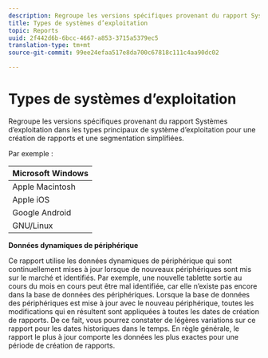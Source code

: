 ```yaml
---
description: Regroupe les versions spécifiques provenant du rapport Systèmes d’exploitation dans les types principaux de système d’exploitation pour une création de rapports et une segmentation simplifiées.
title: Types de systèmes d’exploitation
topic: Reports
uuid: 2f442d6b-6bcc-4667-a853-3715a5379ec5
translation-type: tm+mt
source-git-commit: 99ee24efaa517e8da700c67818c111c4aa90dc02

---
```



# Types de systèmes d’exploitation

Regroupe les versions spécifiques provenant du rapport Systèmes d’exploitation dans les types principaux de système d’exploitation pour une création de rapports et une segmentation simplifiées.

Par exemple :

| Microsoft Windows |
|---|
| Apple Macintosh |
| Apple iOS |
| Google Android |
| GNU/Linux |

**Données dynamiques de périphérique**

Ce rapport utilise les données dynamiques de périphérique qui sont continuellement mises à jour lorsque de nouveaux périphériques sont mis sur le marché et identifiés. Par exemple, une nouvelle tablette sortie au cours du mois en cours peut être mal identifiée, car elle n’existe pas encore dans la base de données des périphériques. Lorsque la base de données des périphériques est mise à jour avec le nouveau périphérique, toutes les modifications qui en résultent sont appliquées à toutes les dates de création de rapports. De ce fait, vous pourrez constater de légères variations sur ce rapport pour les dates historiques dans le temps. En règle générale, le rapport le plus à jour comporte les données les plus exactes pour une période de création de rapports.
